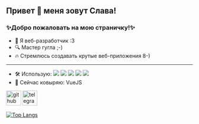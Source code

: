 ## Привет 👋 меня зовут Слава!
### ✨Добро пожаловать на мою страничку!✨
- 👀 Я веб-разработчик :3
- 🔍 Мастер гугла ;-)
- 🔥 Стремлюсь создавать крутые веб-приложения 8-)
----
- 🛠️ Использую: ![](https://img.shields.io/badge/-JavaScript-F7DF1E) ![](https://img.shields.io/badge/-CSS-1572B6) ![](https://img.shields.io/badge/-HTML-E34F26) ![](https://img.shields.io/badge/-Node.js-339933)  ![](https://img.shields.io/badge/-React-61DAFB)
- 🔬 Сейчас ковыряю: VueJS


[<img src='https://cdn.jsdelivr.net/npm/simple-icons@3.0.1/icons/github.svg' alt='github' height='40'>](https://github.com/cinium)  [<img src='https://cdn.jsdelivr.net/npm/simple-icons@3.0.1/icons/telegram.svg' alt='telegram' height='40'>](https://t.me/shalavasl)  

[![Top Langs](https://github-readme-stats.vercel.app/api/top-langs/?username=cinium)](https://github.com/anuraghazra/github-readme-stats)

